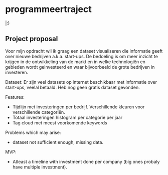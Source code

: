 # programmeertraject
|:)

## Project proposal 

Voor mijn opdracht wil ik graag een dataset visualiseren die informatie geeft over nieuwe bedrijven a.k.a. start-ups. De bedoeling is om meer inzicht te krijgen in de ontwikkeling van de markt en in welke technologiën en gebieden wordt geinvesteerd en waar bijvoorbeeld de grote bedrijven in investeren. 

Dataset:
Er zijn veel datasets op internet beschikbaar met informatie over start-ups, veelal betaald. Heb nog geen gratis dataset gevonden. 

Features:
- Tijdlijn met investeringen per bedrijf. Verschillende kleuren voor verschillende categoriën. 
- Totaal investeringen histogram per categorie per jaar
- Tag cloud met meest voorkomende keywords

Problems which may arise:

- dataset not sufficient enough, missing data. 

MVP:
- Atleast a timeline with investment done per company (big ones probaly have multiple investment). 



